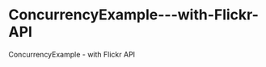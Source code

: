ConcurrencyExample---with-Flickr-API
====================================

ConcurrencyExample - with Flickr API
